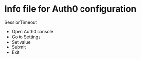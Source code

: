 # Info file for Auth0 configuration

SessionTimeout
- Open Auth0 console
- Go to Settings
- Set value
- Submit
- Exit
